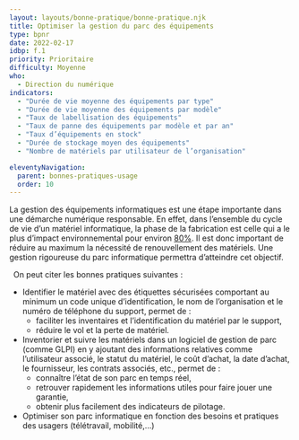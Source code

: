 ```yaml
---
layout: layouts/bonne-pratique/bonne-pratique.njk
title: Optimiser la gestion du parc des équipements
type: bpnr
date: 2022-02-17
idbp: f.1
priority: Prioritaire
difficulty: Moyenne
who:
  - Direction du numérique
indicators:
  - "Durée de vie moyenne des équipements par type"
  - "Durée de vie moyenne des équipements par modèle"
  - "Taux de labellisation des équipements"
  - "Taux de panne des équipements par modèle et par an"
  - "Taux d’équipements en stock"
  - "Durée de stockage moyen des équipements"
  - "Nombre de matériels par utilisateur de l’organisation"

eleventyNavigation:
  parent: bonnes-pratiques-usage
  order: 10
---
```


La gestion des équipements informatiques est une étape importante dans une démarche numérique responsable. En effet, dans l’ensemble du cycle de vie d’un matériel informatique, la phase de la fabrication est celle qui a le plus d’impact environnemental pour environ [80%](https://www.greenit.fr/impacts-environnementaux-du-numerique-en-france/). Il est donc important de réduire au maximum la nécessité de renouvellement des matériels. Une gestion rigoureuse du parc informatique permettra d’atteindre cet objectif.

` `On peut citer les bonnes pratiques suivantes :
* Identifier le matériel avec des étiquettes sécurisées comportant au minimum un code unique d’identification, le nom de l’organisation et le numéro de téléphone du support, permet de :
  - faciliter les inventaires et l’identification du matériel par le support,
  - réduire le vol et la perte de matériel.
* Inventorier et suivre les matériels dans un logiciel de gestion de parc (comme GLPI) en y ajoutant des informations relatives comme l’utilisateur associé, le statut du matériel, le coût d’achat, la date d’achat, le fournisseur, les contrats associés, etc., permet de :
  - connaître l’état de son parc en temps réel,
  - retrouver rapidement les informations utiles pour faire jouer une garantie,
  - obtenir plus facilement des indicateurs de pilotage.
* Optimiser son parc informatique  en fonction des besoins et pratiques des usagers (télétravail, mobilité,...)
